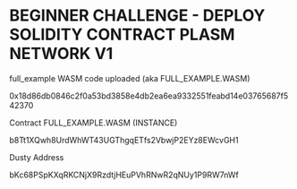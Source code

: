 # BEGINNER CHALLENGE - DEPLOY SOLIDITY CONTRACT PLASM NETWORK V1
full_example WASM code uploaded (aka FULL_EXAMPLE.WASM)

0x18d86db0846c2f0a53bd3858e4db2ea6ea9332551feabd14e03765687f542370

Contract FULL_EXAMPLE.WASM (INSTANCE)

b8Tt1XQwh8UrdWhWT43UGThgqETfs2VbwjP2EYz8EWcvGH1

Dusty Address

bKc68PSpKXqRKCNjX9RzdtjHEuPVhRNwR2qNUy1P9RW7nWf
